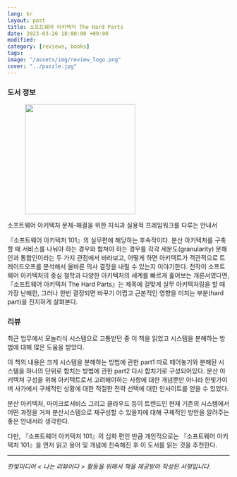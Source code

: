 ```yaml
---
lang: kr
layout: post
title: 소프트웨어 아키텍처 The Hard Parts
date: 2023-03-26 18:00:00 +09:00
modified: 
category: [reviews, books]
tags: 
image: "/assets/img/review_logo.png"
cover: "../puzzle.jpg"
---
```


### 도서 정보
<figure>
<img src="https://www.hanbit.co.kr/data/books/B9812407060_l.jpg"  width="250" >
</figure>

소프트웨어 아키텍처 문제-해결을 위한 지식과 실용적 프레임워크를 다루는 안내서

『소프트웨어 아키텍처 101』의 실무편에 해당하는 후속작이다. 분산 아키텍처를 구축할 때 서비스를 나눠야 하는 경우와 합쳐야 하는 경우를 각각 세분도(granularity) 분해인과 통합인이라는 두 가지 관점에서 바라보고, 어떻게 하면 아키텍트가 객관적으로 트레이드오프를 분석해서 올바른 의사 결정을 내릴 수 있는지 이야기한다. 전작이 소프트웨어 아키텍처의 중심 철학과 다양한 아키텍처의 세계를 빠르게 훑어보는 개론서였다면, 『소프트웨어 아키텍처 The Hard Parts』는 제목에 걸맞게 실무 아키텍처링을 할 때 가장 난해한, 그러나 한번 결정되면 바꾸기 어렵고 근본적인 영향을 미치는 부분(hard part)을 진지하게 살펴본다.

### 리뷰

최근 업무에서 모놀리식 시스템으로 고통받던 중 이 책을 읽었고 시스템을 분해하는 방법에 대해 많은 도움을 받았다.

이 책의 내용은 크게 시스템을 분해하는 방법에 관한 part1 따로 떼어놓기와 분해된 시스템을 하나의 단위로 합치는 방법에 관한 part2 다시 합치기로 구성되어있다. 분산 아키텍쳐 구성을 위해 아키텍트로서 고려해야하는 사항에 대한 개념뿐만 아니라 한빛가이버 사가에서 구체적인 상황에 대한 적절한 전략 선택에 대한 인사이트를 얻을 수 있었다. 

분산 아키텍처, 마이크로서비스 그리고 클라우드 등이 트렌드인 현재 기존의 시스템에서 어떤 과정을 거쳐 분산시스템으로 재구성할 수 있을지에 대해 구체적인 방안을 알려주는 좋은 안내서라 생각한다. 

다만, 『소프트웨어 아키텍처 101』의 심화 편인 만큼 개인적으로는 『소프트웨어 아키텍처 101』을 먼저 읽고 용어 및 개념에 친숙해진 후 이 도서를 읽는 것을 추천한다. 

---
_한빛미디어 < 나는 리뷰어다 > 활동을 위해서 책을 제공받아 작성된 서평입니다._





